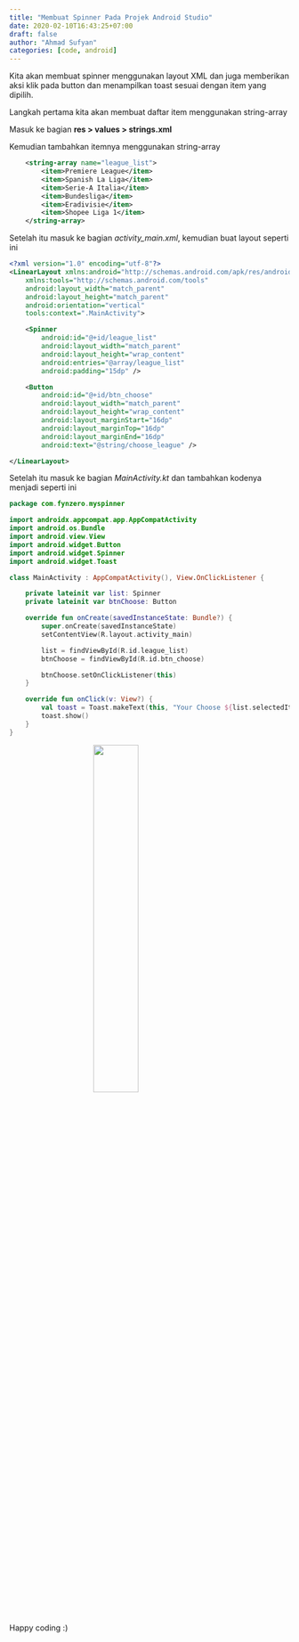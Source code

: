 ```yaml
---
title: "Membuat Spinner Pada Projek Android Studio"
date: 2020-02-10T16:43:25+07:00
draft: false
author: "Ahmad Sufyan"
categories: [code, android]
---
```


Kita akan membuat spinner menggunakan layout XML dan juga memberikan aksi
klik pada button dan menampilkan toast sesuai dengan item yang dipilih.
<!--more-->

Langkah pertama kita akan membuat daftar item menggunakan string-array

Masuk ke bagian **res > values > strings.xml**

Kemudian tambahkan itemnya menggunakan string-array

```xml
    <string-array name="league_list">
        <item>Premiere League</item>
        <item>Spanish La Liga</item>
        <item>Serie-A Italia</item>
        <item>Bundesliga</item>
        <item>Eradivisie</item>
        <item>Shopee Liga 1</item>
    </string-array>
```

Setelah itu masuk ke bagian *activity_main.xml*, kemudian buat layout seperti ini

```xml
<?xml version="1.0" encoding="utf-8"?>
<LinearLayout xmlns:android="http://schemas.android.com/apk/res/android"
    xmlns:tools="http://schemas.android.com/tools"
    android:layout_width="match_parent"
    android:layout_height="match_parent"
    android:orientation="vertical"
    tools:context=".MainActivity">

    <Spinner
        android:id="@+id/league_list"
        android:layout_width="match_parent"
        android:layout_height="wrap_content"
        android:entries="@array/league_list"
        android:padding="15dp" />

    <Button
        android:id="@+id/btn_choose"
        android:layout_width="match_parent"
        android:layout_height="wrap_content"
        android:layout_marginStart="16dp"
        android:layout_marginTop="16dp"
        android:layout_marginEnd="16dp"
        android:text="@string/choose_league" />

</LinearLayout>
```

Setelah itu masuk ke bagian *MainActivity.kt* dan tambahkan kodenya menjadi seperti ini

```kotlin
package com.fynzero.myspinner

import androidx.appcompat.app.AppCompatActivity
import android.os.Bundle
import android.view.View
import android.widget.Button
import android.widget.Spinner
import android.widget.Toast

class MainActivity : AppCompatActivity(), View.OnClickListener {

    private lateinit var list: Spinner
    private lateinit var btnChoose: Button

    override fun onCreate(savedInstanceState: Bundle?) {
        super.onCreate(savedInstanceState)
        setContentView(R.layout.activity_main)

        list = findViewById(R.id.league_list)
        btnChoose = findViewById(R.id.btn_choose)

        btnChoose.setOnClickListener(this)
    }

    override fun onClick(v: View?) {
        val toast = Toast.makeText(this, "Your Choose ${list.selectedItem}", Toast.LENGTH_SHORT)
        toast.show()
    }
}
```

<img src="/uploads/spinner.png" width="40%" style="display: block; margin: auto;">
<br>
Happy coding :)


